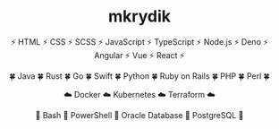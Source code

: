 <h1 align="center">mkrydik</h1>

<p align="center">⚡ HTML ⚡ CSS ⚡ SCSS ⚡ JavaScript ⚡ TypeScript ⚡ Node.js ⚡ Deno ⚡ Angular ⚡ Vue ⚡ React ⚡</p>

<p align="center">🍀 Java 🍀 Rust 🍀 Go 🍀 Swift 🍀 Python 🍀 Ruby on Rails 🍀 PHP 🍀 Perl 🍀</p>

<p align="center">☁️ Docker ☁️ Kubernetes ☁️ Terraform ☁️</p>

<p align="center">📂 Bash 📂 PowerShell 📂 Oracle Database 📂 PostgreSQL 📂</p>
